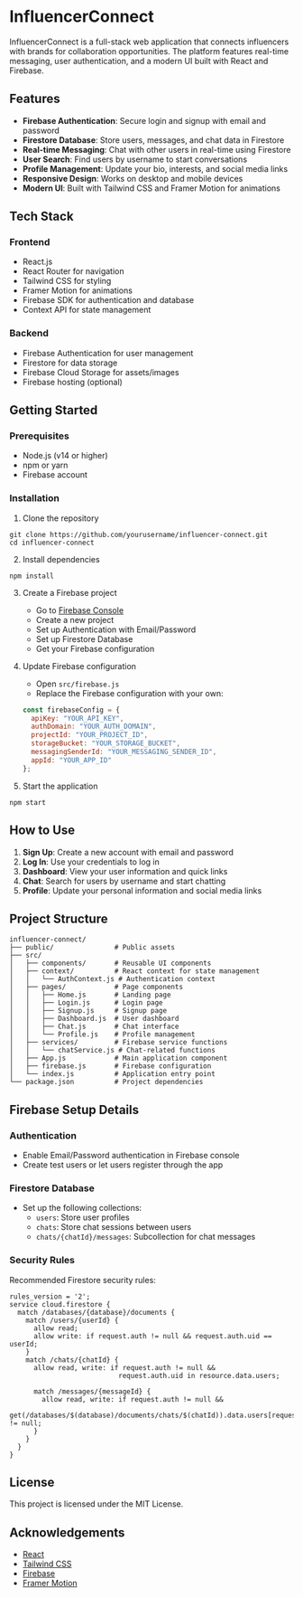 # InfluencerConnect

InfluencerConnect is a full-stack web application that connects influencers with brands for collaboration opportunities. The platform features real-time messaging, user authentication, and a modern UI built with React and Firebase.

## Features

- **Firebase Authentication**: Secure login and signup with email and password
- **Firestore Database**: Store users, messages, and chat data in Firestore
- **Real-time Messaging**: Chat with other users in real-time using Firestore
- **User Search**: Find users by username to start conversations
- **Profile Management**: Update your bio, interests, and social media links
- **Responsive Design**: Works on desktop and mobile devices
- **Modern UI**: Built with Tailwind CSS and Framer Motion for animations

## Tech Stack

### Frontend
- React.js
- React Router for navigation
- Tailwind CSS for styling
- Framer Motion for animations
- Firebase SDK for authentication and database
- Context API for state management

### Backend
- Firebase Authentication for user management
- Firestore for data storage
- Firebase Cloud Storage for assets/images
- Firebase hosting (optional)

## Getting Started

### Prerequisites
- Node.js (v14 or higher)
- npm or yarn
- Firebase account

### Installation

1. Clone the repository
```
git clone https://github.com/yourusername/influencer-connect.git
cd influencer-connect
```

2. Install dependencies
```
npm install
```

3. Create a Firebase project
   - Go to [Firebase Console](https://console.firebase.google.com/)
   - Create a new project
   - Set up Authentication with Email/Password
   - Set up Firestore Database
   - Get your Firebase configuration

4. Update Firebase configuration
   - Open `src/firebase.js`
   - Replace the Firebase configuration with your own:
   ```javascript
   const firebaseConfig = {
     apiKey: "YOUR_API_KEY",
     authDomain: "YOUR_AUTH_DOMAIN",
     projectId: "YOUR_PROJECT_ID",
     storageBucket: "YOUR_STORAGE_BUCKET",
     messagingSenderId: "YOUR_MESSAGING_SENDER_ID",
     appId: "YOUR_APP_ID"
   };
   ```

5. Start the application
```
npm start
```

## How to Use

1. **Sign Up**: Create a new account with email and password
2. **Log In**: Use your credentials to log in
3. **Dashboard**: View your user information and quick links
4. **Chat**: Search for users by username and start chatting
5. **Profile**: Update your personal information and social media links

## Project Structure

```
influencer-connect/
├── public/               # Public assets
├── src/
│   ├── components/       # Reusable UI components
│   ├── context/          # React context for state management
│   │   └── AuthContext.js # Authentication context
│   ├── pages/            # Page components
│   │   ├── Home.js       # Landing page
│   │   ├── Login.js      # Login page
│   │   ├── Signup.js     # Signup page
│   │   ├── Dashboard.js  # User dashboard
│   │   ├── Chat.js       # Chat interface
│   │   └── Profile.js    # Profile management
│   ├── services/         # Firebase service functions
│   │   └── chatService.js # Chat-related functions
│   ├── App.js            # Main application component
│   ├── firebase.js       # Firebase configuration
│   └── index.js          # Application entry point
└── package.json          # Project dependencies
```

## Firebase Setup Details

### Authentication
- Enable Email/Password authentication in Firebase console
- Create test users or let users register through the app

### Firestore Database
- Set up the following collections:
  - `users`: Store user profiles
  - `chats`: Store chat sessions between users
  - `chats/{chatId}/messages`: Subcollection for chat messages

### Security Rules
Recommended Firestore security rules:
```
rules_version = '2';
service cloud.firestore {
  match /databases/{database}/documents {
    match /users/{userId} {
      allow read;
      allow write: if request.auth != null && request.auth.uid == userId;
    }
    match /chats/{chatId} {
      allow read, write: if request.auth != null && 
                           request.auth.uid in resource.data.users;
      
      match /messages/{messageId} {
        allow read, write: if request.auth != null && 
                             get(/databases/$(database)/documents/chats/$(chatId)).data.users[request.auth.uid] != null;
      }
    }
  }
}
```

## License

This project is licensed under the MIT License.

## Acknowledgements

- [React](https://reactjs.org/)
- [Tailwind CSS](https://tailwindcss.com/)
- [Firebase](https://firebase.google.com/)
- [Framer Motion](https://www.framer.com/motion/) 